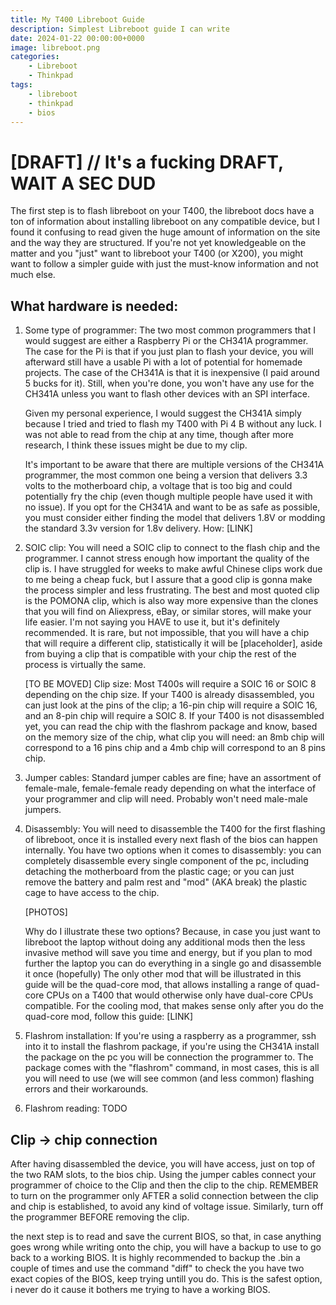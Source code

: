 ```yaml
---
title: My T400 Libreboot Guide
description: Simplest Libreboot guide I can write
date: 2024-01-22 00:00:00+0000
image: libreboot.png
categories:
    - Libreboot
    - Thinkpad
tags:
    - libreboot
    - thinkpad
    - bios
---
```


# [DRAFT] // It's a fucking DRAFT, WAIT A SEC DUD

The first step is to flash libreboot on your T400, the libreboot docs have a ton of information about installing libreboot on any compatible device, but I found it confusing to read given the huge amount of information on the site and the way they are structured. If you're not yet knowledgeable on the matter and you "just" want to libreboot your T400 (or X200), you might want to follow a simpler guide with just the must-know information and not much else.

## What hardware is needed:

1. Some type of programmer: The two most common programmers that I would suggest are either a Raspberry Pi or the CH341A programmer. The case for the Pi is that if you just plan to flash your device, you will afterward still have a usable Pi with a lot of potential for homemade projects. The case of the CH341A is that it is inexpensive (I paid around 5 bucks for it). Still, when you're done, you won't have any use for the CH341A unless you want to flash other devices with an SPI interface.

   Given my personal experience, I would suggest the CH341A simply because I tried and tried to flash my T400 with Pi 4 B without any luck. I was not able to read from the chip at any time, though after more research, I think these issues might be due to my clip.

   It's important to be aware that there are multiple versions of the CH341A programmer, the most common one being a version that delivers 3.3 volts to the motherboard chip, a voltage that is too big and could potentially fry the chip (even though multiple people have used it with no issue). If you opt for the CH341A and want to be as safe as possible, you must consider either finding the model that delivers 1.8V or modding the standard 3.3v version for 1.8v delivery. How: [LINK]

2. SOIC clip: You will need a SOIC clip to connect to the flash chip and the programmer. I cannot stress enough how important the quality of the clip is. I have struggled for weeks to make awful Chinese clips work due to me being a cheap fuck, but I assure that a good clip is gonna make the process simpler and less frustrating. The best and most quoted clip is the POMONA clip, which is also way more expensive than the clones that you will find on Aliexpress, eBay, or similar stores, will make your life easier. I'm not saying you HAVE to use it, but it's definitely recommended. It is rare, but not impossible, that you will have a chip that will require a different clip, statistically it will be [placeholder], aside from buying a clip that is compatible with your chip the rest of the process is virtually the same.

   [TO BE MOVED] Clip size: Most T400s will require a SOIC 16 or SOIC 8 depending on the chip size. If your T400 is already disassembled, you can just look at the pins of the clip; a 16-pin chip will require a SOIC 16, and an 8-pin chip will require a SOIC 8. If your T400 is not disassembled yet, you can read the chip with the flashrom package and know, based on the memory size of the chip, what clip you will need: an 8mb chip will correspond to a 16 pins chip and a 4mb chip will correspond to an 8 pins chip.

3. Jumper cables: Standard jumper cables are fine; have an assortment of female-male, female-female ready depending on what the interface of your programmer and clip will need. Probably won't need male-male jumpers.

4. Disassembly: You will need to disassemble the T400 for the first flashing of libreboot, once it is installed every next flash of the bios can happen internally. You have two options when it comes to disassembly: you can completely disassemble every single component of the pc, including detaching the motherboard from the plastic cage; or you can just remove the battery and palm rest and "mod" (AKA break) the plastic cage to have access to the chip.

   [PHOTOS]

   Why do I illustrate these two options? Because, in case you just want to libreboot the laptop without doing any additional mods then the less invasive method will save you time and energy, but if you plan to mod further the laptop you can do everything in a single go and disassemble it once (hopefully) The only other mod that will be illustrated in this guide will be the quad-core mod, that allows installing a range of quad-core CPUs on a T400 that would otherwise only have dual-core CPUs compatible. For the cooling mod, that makes sense only after you do the quad-core mod, follow this guide: [LINK]

5. Flashrom installation: If you're using a raspberry as a programmer, ssh into it to install the flashrom package, if you're using the CH341A install the package on the pc you will be connection the programmer to. The package comes with the "flashrom" command, in most cases, this is all you will need to use (we will see common (and less common) flashing errors and their workarounds.

6. Flashrom reading: TODO

## Clip -> chip connection

After having disassembled the device, you will have access, just on top of the two RAM slots, to the bios chip. Using the jumper cables connect your programmer of choice to the Clip and then the clip to the chip. REMEMBER to turn on the programmer only AFTER a solid connection between the clip and chip is established, to avoid any kind of voltage issue. Similarly, turn off the programmer BEFORE removing the clip.

the next step is to read and save the current BIOS, so that, in case anything goes wrong while writing onto the chip, you will have a backup to use to go back to a working BIOS. It is highly recommended to backup the .bin a couple of times and use the command "diff" to check the you have two exact copies of the BIOS, keep trying untill you do. This is the safest option, i never do it cause it bothers me trying to have a working BIOS.
